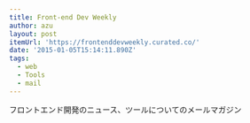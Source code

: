 ```yaml
---
title: Front-end Dev Weekly
author: azu
layout: post
itemUrl: 'https://frontenddevweekly.curated.co/'
date: '2015-01-05T15:14:11.890Z'
tags:
  - web
  - Tools
  - mail
---
```

フロントエンド開発のニュース、ツールについてのメールマガジン
